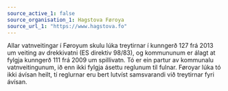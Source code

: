 ```yaml
---
source_active_1: false
source_organisation_1: Hagstova Føroya
source_url_1: "https://www.hagstova.fo"
---
```

Allar vatnveitingar í Føroyum skulu lúka treytirnar í kunngerð 127 frá 2013 um veiting av drekkivatni (ES direktiv 98/83), og kommununum er álagt at fylgja kunngerð 111 frá 2009 um spillivatn.
Tó er ein partur av kommunalu vatnveitingunum, ið enn ikki fylgja ásettu reglunum til fulnar.
Føroyar lúka tó ikki ávísan heilt, tí reglurnar eru bert lutvíst samsvarandi við treytirnar fyri ávísan.
